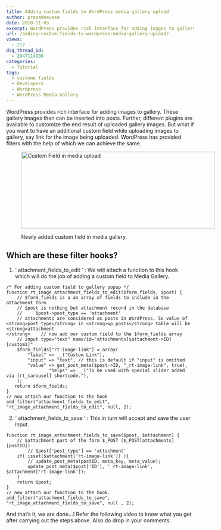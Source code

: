 ```yaml
---
title: Adding custom fields to WordPress media gallery upload
author: prasadnevase
date: 2010-11-03
excerpt: WordPress provides rich interface for adding images to gallery. These gallery images then can be inserted into posts. Further, different plugins are available to customize the end result of uploaded gallery images. But what if you want to have an additional custom field while uploading images to gallery, say link for the image being uploaded. WordPress has provided filters with the help of which we can achieve the same.
url: /adding-custom-fields-to-wordpress-media-gallery-upload/
views:
  - 217
dsq_thread_id:
  - 2947114900
categories:
  - Tutorial
tags:
  - custome fields
  - Developers
  - Wordpress
  - WordPress Media Gallery
---
```

WordPress provides rich interface for adding images to gallery. These gallery images then can be inserted into posts. Further, different plugins are available to customize the end result of uploaded gallery images. But what if you want to have an additional custom field while uploading images to gallery, say link for the image being uploaded. WordPress has provided filters with the help of which we can achieve the same.<figure id="attachment_1127" style="width: 520px;" class="wp-caption alignnone">

<a href="http://wpveda.com/adding-custom-fields-to-wordpress-media-gallery-upload/custom_field_in_media_upload/" onclick="_gaq.push(['_trackEvent', 'outbound-article', 'http://wpveda.com/adding-custom-fields-to-wordpress-media-gallery-upload/custom_field_in_media_upload/', '']);" rel="attachment wp-att-1127"><img class="size-large   wp-image-53574" src="http://cdn.devilsworkshop.org/files/2010/11/Custom_field_in_media_upload-520x206.png" alt="Custom Field in media upload" width="520" height="206" /></a><figcaption class="wp-caption-text">Newly added custom field in media gallery.</figcaption></figure> 

## Which are these filter hooks?

1) &#8216; attachment\_fields\_to_edit &#8216; : We will attach a function to this hook which will do the job of adding a custom field to Media Gallery.

<pre><code class="no-highlight">/* For adding custom field to gallery popup */
function rt_image_attachment_fields_to_edit($form_fields, $post) {
	// $form_fields is a an array of fields to include in the attachment form
	// $post is nothing but attachment record in the database
	//     $post-&gt;post_type == 'attachment'
	// attachments are considered as posts in WordPress. So value of &lt;strong>post_type&lt;/strong> in &lt;strong>wp_posts&lt;/strong> table will be &lt;strong>attachment
&lt;/strong>	// now add our custom field to the $form_fields array
	// input type="text" name/id="attachments[$attachment-&gt;ID][custom1]"
	$form_fields["rt-image-link"] = array(
		"label" =&gt; __("Custom Link"),
		"input" =&gt; "text", // this is default if "input" is omitted
		"value" =&gt; get_post_meta($post-&gt;ID, "_rt-image-link", true),
                "helps" =&gt; __("To be used with special slider added via [rt_carousel] shortcode."),
	);
   return $form_fields;
}
// now attach our function to the hook
add_filter("attachment_fields_to_edit", "rt_image_attachment_fields_to_edit", null, 2);</code></pre>

2) &#8216; attachment\_fields\_to_save &#8216; : This in turn will accept and save the user input.

<pre><code class="no-highlight">function rt_image_attachment_fields_to_save($post, $attachment) {
	// $attachment part of the form $_POST ($_POST[attachments][postID])
        // $post['post_type'] == 'attachment'
	if( isset($attachment['rt-image-link']) ){
		// update_post_meta(postID, meta_key, meta_value);
		update_post_meta($post['ID'], '_rt-image-link', $attachment['rt-image-link']);
	}
	return $post;
}
// now attach our function to the hook.
add_filter("attachment_fields_to_save", "rt_image_attachment_fields_to_save", null , 2);</code></pre>

And that&#8217;s it, we are done&#8230;! Refer the following video to know what you get after carrying out the steps above. Also do drop in your comments.
